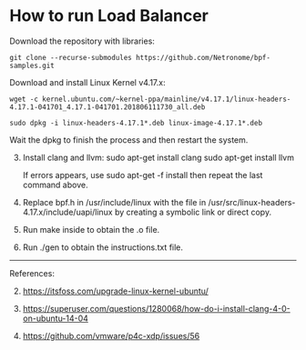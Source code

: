 # How to run Load Balancer

Download the repository with libraries:
```
git clone --recurse-submodules https://github.com/Netronome/bpf-samples.git
```

Download and install Linux Kernel v4.17.x:
```
wget -c kernel.ubuntu.com/~kernel-ppa/mainline/v4.17.1/linux-headers-4.17.1-041701_4.17.1-041701.201806111730_all.deb

sudo dpkg -i linux-headers-4.17.1*.deb linux-image-4.17.1*.deb
```
Wait the dpkg to finish the process and then restart the system.

3. Install clang and llvm:
	sudo apt-get install clang
	sudo apt-get install llvm

	If errors appears, use sudo apt-get -f install then repeat the last command above.

4. Replace bpf.h in /usr/include/linux with the file in /usr/src/linux-headers-4.17.x/include/uapi/linux
   by creating a symbolic link or direct copy.

5. Run make inside to obtain the .o file.

6. Run ./gen to obtain the instructions.txt file.

------------------------------------------------------------------------------------------------------------
References:

2. https://itsfoss.com/upgrade-linux-kernel-ubuntu/

3. https://superuser.com/questions/1280068/how-do-i-install-clang-4-0-on-ubuntu-14-04

4. https://github.com/vmware/p4c-xdp/issues/56
